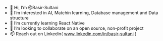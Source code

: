 - 👋 Hi, I’m @Basir-Sultani
- 👀 I’m interested in AI, Matchin learning, Database management and Data structure
- 🌱 I’m currently learning React Native
- 💞️ I’m looking to collaborate on an open source, non-profit project
- 📫 Reach out on Linkedin( www.linkedin.com/in/basir-sultani )

<!---
Basir-Sultani/Basir-Sultani is a ✨ special ✨ repository because its `README.md` (this file) appears on your GitHub profile.
You can click the Preview link to take a look at your changes.
--->
